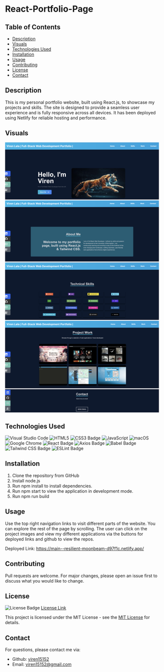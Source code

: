 # React-Portfolio-Page

## Table of Contents

* [Description](#description)
* [Visuals](#visuals)
* [Technologies Used](#technologies-used)
* [Installation](#installation)
* [Usage](#usage)
* [Contributing](#contributing)
* [License](#license)
* [Contact](#contact)

## Description

This is my personal portfolio website, built using React.js, to showcase my projects and skills. The site is designed to provide a seamless user experience and is fully responsive across all devices. It has been deployed using Netlify for reliable hosting and performance.

## Visuals

![alt text](<src/assets/Screenshot 2025-02-28 at 23.39.44.png>)
![alt text](<src/assets/Screenshot 2025-03-02 at 22.18.04.png>)
![alt text](<src/assets/Screenshot 2025-03-02 at 22.18.11.png>)
![alt text](<src/assets/Screenshot 2025-03-02 at 22.20.34.png>)
![alt text](<src/assets/Screenshot 2025-01-27 at 16.39.07.png>)

## Technologies Used

![Visual Studio Code](https://img.shields.io/badge/Visual%20Studio%20Code-0078d7.svg?style=for-the-badge&logo=visual-studio-code&logoColor=white)
![HTML5](https://img.shields.io/badge/HTML5-E34F26?style=for-the-badge&logo=html5&logoColor=white)
![CSS3 Badge](https://img.shields.io/badge/CSS3-1572B6?logo=css3&logoColor=fff&style=for-the-badge)
![JavaScript](https://img.shields.io/badge/javascript-%23323330.svg?style=for-the-badge&logo=javascript&logoColor=%23F7DF1E)
![macOS](https://img.shields.io/badge/mac%20os-000000?style=for-the-badge&logo=macos&logoColor=F0F0F0)
![Google Chrome](https://img.shields.io/badge/Google%20Chrome-4285F4?style=for-the-badge&logo=GoogleChrome&logoColor=white)
![React Badge](https://img.shields.io/badge/React-61DAFB?logo=react&logoColor=000&style=flat-square)
![Axios Badge](https://img.shields.io/badge/Axios-5A29E4?logo=axios&logoColor=fff&style=flat-square)
![Babel Badge](https://img.shields.io/badge/Babel-F9DC3E?logo=babel&logoColor=000&style=flat-square)
![Tailwind CSS Badge](https://img.shields.io/badge/Tailwind%20CSS-06B6D4?logo=tailwindcss&logoColor=fff&style=flat-square)
![ESLint Badge](https://img.shields.io/badge/ESLint-4B32C3?logo=eslint&logoColor=fff&style=flat-square)

## Installation
1. Clone the repository from GitHub
2. Install node.js
3. Run npm install to install dependencies.
4. Run npm start to view the application in development mode. 
5. Run npm run build

## Usage
Use the top right navigation links to visit different parts of the website. You can explore the rest of the page by scrolling. The user can click on the project images and view my different applications via the buttons for deployed links and github to view the repos.  

Deployed Link: https://main--resilient-moonbeam-d97f1c.netlify.app/

## Contributing

Pull requests are welcome. For major changes, please open an issue first
to discuss what you would like to change.


## License

![License Badge](https://img.shields.io/badge/License-MIT-yellow.svg)
[License Link](https://opensource.org/licenses/MIT)

This project is licensed under the MIT License - see the [MIT License](https://opensource.org/licenses/MIT) for details.

## Contact


  For questions, please contact me via:
  - Github: [viren15152](https://github.com/viren15152)
  - Email: viren15152@gmail.com
